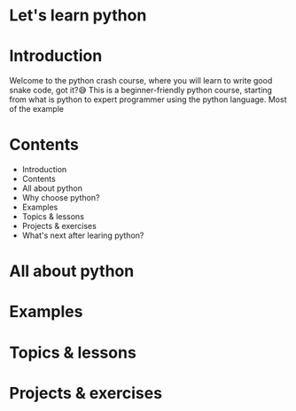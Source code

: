 # Let's learn python

# Introduction

Welcome to the python crash course, where you will learn to write good snake code, got it?😅
This is a beginner-friendly python course, starting from what is python to expert programmer using the python language. Most of the example

# Contents

- Introduction
- Contents
- All about python
- Why choose python?
- Examples
- Topics & lessons
- Projects & exercises
- What's next after learing python?

# All about python
# Examples
# Topics & lessons
# Projects & exercises
#
